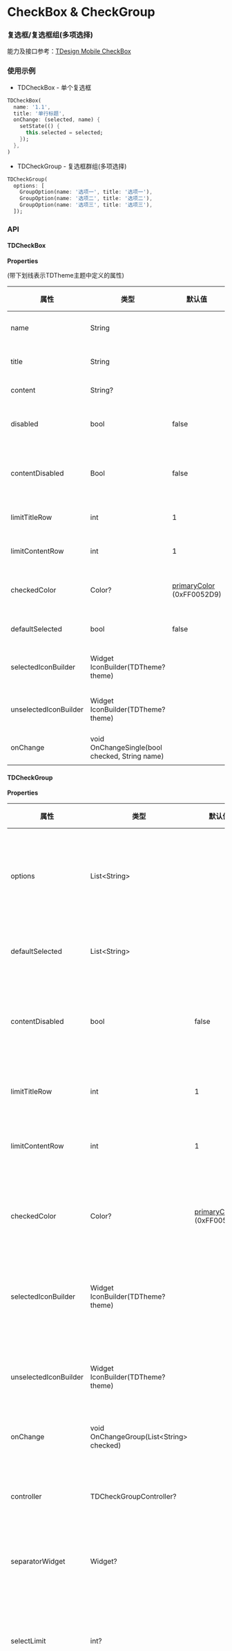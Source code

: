 # CheckBox & CheckGroup

### 复选框/复选框组(多项选择)

能力及接口参考：[TDesign Mobile CheckBox](http://tdesign.woa.com/vue-mobile/components/checkbox)

### 使用示例

- TDCheckBox - 单个复选框

```dart
TDCheckBox(
  name: '1.1',
  title: '单行标题',
  onChange: (selected, name) {
    setState(() {
      this.selected = selected;
    });
  },
)
```

- TDCheckGroup - 复选框群组(多项选择)

```dart
TDCheckGroup(
  options: [
    GroupOption(name: '选项一', title: '选项一'),
    GroupOption(name: '选项二', title: '选项二'),
    GroupOption(name: '选项三', title: '选项三'),
  ]);
```



### API

#### TDCheckBox

**Properties**

(带下划线表示TDTheme主题中定义的属性)

| 属性                  | 类型                                           | 默认值                           | 必传 | 说明                                               |
| --------------------- | ---------------------------------------------- | -------------------------------- | ---- | -------------------------------------------------- |
| name                  | String                                         |                                  | Y    | 选项的值，即ID，必须传入。                         |
| title                 | String                                         |                                  | Y    | 选项展示的标题，必须传入。                         |
| content               | String?                                        |                                  | N    | 选项额外的解释文本。                               |
| disabled              | bool                                           | false                            | N    | 选项是否被禁用，即是否只读(readonly)。             |
| contentDisabled       | Bool                                           | false                            | N    | 文本区域能否被点击。若不能，则仅icon部分点击有效。 |
| limitTitleRow         | int                                            | 1                                | N    | 标题`title`部分的行数限制。                        |
| limitContentRow       | int                                            | 1                                | N    | 内容`content`部分的行数限制。                      |
| checkedColor          | Color?                                         | <u>primaryColor</u> (0xFF0052D9) | N    | 选中图标的颜色，仅在使用默认图标时生效。           |
| defaultSelected       | bool                                           | false                            | N    | 默认的选中状态，即是否选中。                       |
| selectedIconBuilder   | Widget IconBuilder(TDTheme? theme)             |                                  | N    | 自定义选中时的左侧icon的Builder                    |
| unselectedIconBuilder | Widget IconBuilder(TDTheme? theme)             |                                  | N    | 自定义未选中时的左侧icon的Builder                  |
| onChange              | void OnChangeSingle(bool checked, String name) |                                  | N    | 选项选中状态变化的回调                             |

#### TDCheckGroup

**Properties**

| 属性                  | 类型                                      | 默认值                           | 必传 | 说明                                                         |
| --------------------- | ----------------------------------------- | -------------------------------- | ---- | ------------------------------------------------------------ |
| options               | List\<String>                             |                                  | Y    | 选项信息实例的列表，必须传入，选项的数量由列表长度决定，长度不可为0。 |
| defaultSelected       | List\<String>                             |                                  | N    | 默认初始状态为选中的选项的id列表。                           |
| contentDisabled       | bool                                      | false                            | N    | 文本区域能否被点击。默认为`false`。群组中所有选项统一配置。  |
| limitTitleRow         | int                                       | 1                                | N    | 标题的行数限制，所有选项统一配置。                           |
| limitContentRow       | int                                       | 1                                | N    | 内容的行数限制，所有选项统一配置。                           |
| checkedColor          | Color?                                    | <u>primaryColor</u> (0xFF0052D9) | N    | 选中图标的颜色，仅在使用默认图标时生效。所有选项统一配置。   |
| selectedIconBuilder   | Widget IconBuilder(TDTheme? theme)        |                                  | N    | 自定义选中时的左侧icon的Builder，所有选项统一配置。          |
| unselectedIconBuilder | Widget IconBuilder(TDTheme? theme)        |                                  | N    | 自定义未选中时的左侧icon的Builder，所有选项统一配置。        |
| onChange              | void OnChangeGroup(List\<String> checked) |                                  | N    | 选项选中状态变化的回调。                                     |
| controller            | TDCheckGroupController?                   |                                  | N    | 控制器，用于从使用侧控制选择或取消选项、反选、全选和全部取消。 |
| separatorWidget       | Widget?                                   |                                  | N    | 可选的选项之间的分割widget。                                 |
| selectLimit           | int?                                      |                                  | N    | 最多可以选择群组内的几项，为空时无限制。使用controller进行的外部控制操作不受约束。 |

**Operations - TDCheckGroupController**

| 方法                     | 功能                                                         |
| ------------------------ | ------------------------------------------------------------ |
| toggleAll({bool? check}) | 控制所有选项。`check`为`null`时，操作为反选；为`true`时，操作为全选；为`false`时，操作为全部取消； |
| toggle(String name)      | 反选某一选项，传入的`name`为该选项的`name`                   |
| check(String name)       | 选择某一选项，传入的`name`为该选项的`name`                   |
| uncheck(String name)     | 取消选择某一选项，传入的`name`为该选项的`name`               |



### Design config

(带下划线表示和TDTheme主题相关)

| 属性                   | 数值                            |
| ---------------------- | ------------------------------- |
| 默认的选中icon大小     | <u>iconX</u> (24)               |
| 默认的选中icon         | checkCircleFilled               |
| 默认未选中圆圈颜色     | <u>bgIconFade</u> (0xFFCCCCCC)  |
| 选项被禁用时透明度     | 0.4                             |
| 选项icon四周padding    | 8                               |
| title文字字体大小      | <u>fontSizeL</u> (16)           |
| content文字字体大小    | <u>fontSizeBase</u> (14)        |
| content文字颜色        | <u>textColorL3</u> (0x66000000) |
| title和content之间间距 | <u>spacer</u> (6)               |

